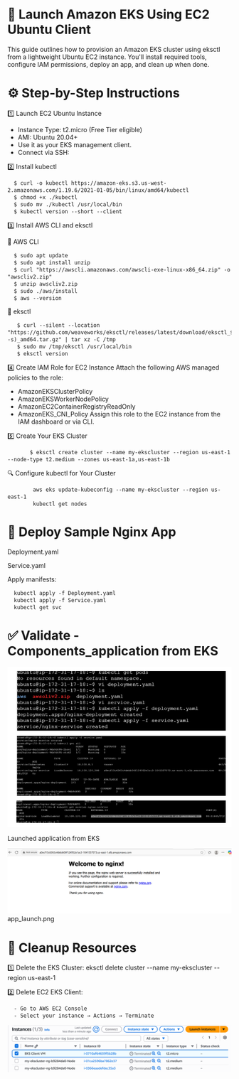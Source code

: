 # 🚀 Launch Amazon EKS Using EC2 Ubuntu Client

This guide outlines how to provision an Amazon EKS cluster using eksctl from a lightweight Ubuntu EC2 instance. You'll install required tools, configure IAM permissions, deploy an app, and clean up when done.

# ⚙️ Step-by-Step Instructions
1️⃣ Launch EC2 Ubuntu Instance
- Instance Type: t2.micro (Free Tier eligible)
- AMI: Ubuntu 20.04+
- Use it as your EKS management client.
- Connect via SSH:

2️⃣ Install kubectl

      $ curl -o kubectl https://amazon-eks.s3.us-west-2.amazonaws.com/1.19.6/2021-01-05/bin/linux/amd64/kubectl
      $ chmod +x ./kubectl
      $ sudo mv ./kubectl /usr/local/bin
      $ kubectl version --short --client

3️⃣ Install AWS CLI and eksctl

🔹 AWS CLI

        
      $ sudo apt update
      $ sudo apt install unzip
      $ curl "https://awscli.amazonaws.com/awscli-exe-linux-x86_64.zip" -o "awscliv2.zip"
      $ unzip awscliv2.zip
      $ sudo ./aws/install
      $ aws --version
🔹 eksctl
         
       $ curl --silent --location "https://github.com/weaveworks/eksctl/releases/latest/download/eksctl_$(uname -s)_amd64.tar.gz" | tar xz -C /tmp  
       $ sudo mv /tmp/eksctl /usr/local/bin
       $ eksctl version

4️⃣ Create IAM Role for EC2 Instance
Attach the following AWS managed policies to the role:
- AmazonEKSClusterPolicy
- AmazonEKSWorkerNodePolicy
- AmazonEC2ContainerRegistryReadOnly
- AmazonEKS_CNI_Policy
Assign this role to the EC2 instance from the IAM dashboard or via CLI.

5️⃣ Create Your EKS Cluster
          
           $ eksctl create cluster --name my-ekscluster --region us-east-1 --node-type t2.medium --zones us-east-1a,us-east-1b


🔍 Configure kubectl for Your Cluster

            
            aws eks update-kubeconfig --name my-ekscluster --region us-east-1
            kubectl get nodes

            
# 🚀 Deploy Sample Nginx App

   Deployment.yaml

   Service.yaml

Apply manifests:
      
      kubectl apply -f Deployment.yaml
      kubectl apply -f Service.yaml
      kubectl get svc

#  ✅ Validate - Components_application from EKS

![Validate - Components_application from EKS](EKS_components.png)


Launched application from EKS

![Validate - Components_application from EKS](app_launch.png)
app_launch.png


# 🧹 Cleanup Resources

  
  1️⃣ Delete the EKS Cluster:
       eksctl delete cluster --name my-ekscluster --region us-east-1


  2️⃣ Delete EC2 EKS Client:
  
      - Go to AWS EC2 Console                                           
      - Select your instance → Actions → Terminate


![Cleanup Resources](clean_up.png)




















